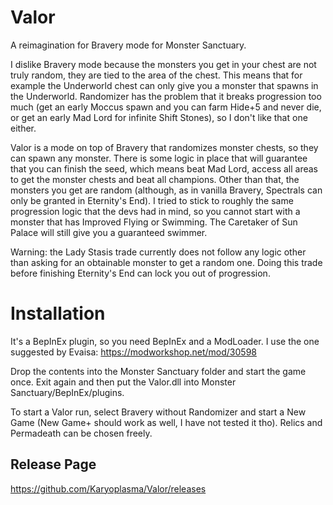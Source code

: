 # Valor
A reimagination for Bravery mode for Monster Sanctuary.

I dislike Bravery mode because the monsters you get in your chest are not truly random, they are tied to the area of the chest. This means that for example the Underworld chest can only give you a monster that spawns in the Underworld.
Randomizer has the problem that it breaks progression too much (get an early Moccus spawn and you can farm Hide+5 and never die, or get an early Mad Lord for infinite Shift Stones), so I don't like that one either.

Valor is a mode on top of Bravery that randomizes monster chests, so they can spawn any monster. There is some logic in place that will guarantee that you can finish the seed, which means beat Mad Lord, access all areas to get the monster chests and beat all champions. Other than that, the monsters you get are random (although, as in vanilla Bravery, Spectrals can only be granted in Eternity's End). I tried to stick to roughly the same progression logic that the devs had in mind, so you cannot start with a monster that has Improved Flying or Swimming. The Caretaker of Sun Palace will still give you a guaranteed swimmer.

Warning: the Lady Stasis trade currently does not follow any logic other than asking for an obtainable monster to get a random one. Doing this trade before finishing Eternity's End can lock you out of progression.

# Installation
It's a BepInEx plugin, so you need BepInEx and a ModLoader. I use the one suggested by Evaisa: https://modworkshop.net/mod/30598

Drop the contents into the Monster Sanctuary folder and start the game once. Exit again and then put the Valor.dll into Monster Sanctuary/BepInEx/plugins.

To start a Valor run, select Bravery without Randomizer and start a New Game (New Game+ should work as well, I have not tested it tho). Relics and Permadeath can be chosen freely.

## Release Page
https://github.com/Karyoplasma/Valor/releases

